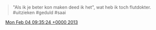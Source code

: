 > "Als ik je beter kon maken deed ik het", wat heb ik toch flutdokter\. \#uitzieken \#geduld \#saai

<img src="../../media/tweet.ico" width="12" /> [Mon Feb 04 09:35:24 +0000 2013](https://twitter.com/DromerDenker/status/298364119306883072)